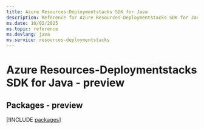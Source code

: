 ```yaml
---
title: Azure Resources-Deploymentstacks SDK for Java
description: Reference for Azure Resources-Deploymentstacks SDK for Java
ms.date: 10/02/2025
ms.topic: reference
ms.devlang: java
ms.service: resources-deploymentstacks
---
```

# Azure Resources-Deploymentstacks SDK for Java - preview
## Packages - preview
[!INCLUDE [packages](resources-deploymentstacks-index.md)]